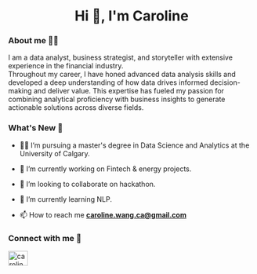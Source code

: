 <h1 align="center">Hi 👋, I'm Caroline</h1>
<h3 align="left">About me 👩‍💻 </h3>

I am a data analyst, business strategist, and storyteller with extensive experience in the financial industry.   
Throughout my career, I have honed advanced data analysis skills and developed a deep understanding of how data drives informed decision-making and deliver value. This expertise has fueled my passion for combining analytical proficiency with business insights to generate actionable solutions across diverse fields.  

<h3 align="left">What's New 🚀 </h3>

- 👩‍🎓 I’m pursuing a master's degree in Data Science and Analytics at the University of Calgary.

- 🔭 I’m currently working on Fintech & energy projects.

- 👯 I’m looking to collaborate on hackathon.

- 🌱 I’m currently learning NLP.

- 📫 How to reach me **caroline.wang.ca@gmail.com**

<h3 align="left">Connect with me 📢</h3>
<p align="left">
<a href="https://linkedin.com/in/caroline-wenxin-wang" target="blank"><img align="center" src="https://raw.githubusercontent.com/rahuldkjain/github-profile-readme-generator/master/src/images/icons/Social/linked-in-alt.svg" alt="caroline-wenxin-wang" height="30" width="40" /></a>
</p>

